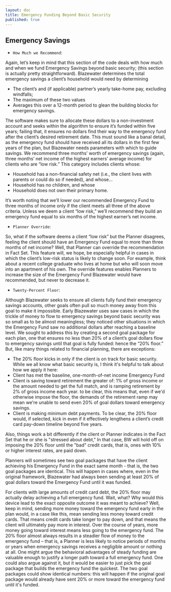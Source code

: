 ```yaml
---
layout: doc
title: Emergency Funding Beyond Basic Security
published: true
---
```


## Emergency Savings

* `How Much we Recommend`:
 
Again, let’s keep in mind that this section of the code deals with how much and when we fund Emergency Savings beyond basic security; (this section is actually pretty straightforward).
Blazewater determines the total emergency savings a client’s household would need by determining
- The client’s and (if applicable) partner’s yearly take-home pay, excluding windfalls;
- The maximum of these two values
- Averages this over a 12-month period to glean the building blocks for emergency savings.

The software makes sure to allocate these dollars to a non-investment account and seeks within the algorithm to ensure it’s funded within five years; failing that, it ensures no dollars find their way to the emergency fund after the client’s desired retirement date. This must sound like a banal detail, as the emergency fund should have received all its dollars in the first few years of the plan, but Blazewater needs parameters with which to guide savings.
We recommend three months’ worth of emergency savings (again, three months’ net income of the highest earners’ average income) for clients who are “low risk.” This category includes clients whose:
- Household has a non-financial safety net (i.e., the client lives with parents or could do so if needed), and whose…
- Household has no children, and whose
- Household does not own their primary home.

It’s worth noting that we’ll lower our recommended Emergency Fund to three months of income only if the client meets all three of the above criteria.
Unless we deem a client “low risk,” we’ll recommend they build an emergency fund equal to six months of the highest earner’s net income.
 
* `Planner Override`:

So, what if the software deems a client “low risk” but the Planner disagrees, feeling the client should have an Emergency Fund equal to more than three months of net income?
Well, that Planner can override the recommendation in Fact Set. This feature will, we hope, be especially helpful in cases in which the client’s low-risk status is likely to change soon. For example, think about a recent college graduate who lives at home but who will soon move into an apartment of his own.
The override features enables Planners to increase the size of the Emergency Fund Blazewater would have recommended, but never to decrease it.
 

* `Twenty-Percent Floor`:
 
Although Blazewater seeks to ensure all clients fully fund their emergency savings accounts, other goals often pull so much money away from this goal to make it impossible. Early Blazewater uses saw cases in which the trickle of money to flow to emergency savings beyond basic security was so small as to be almost meaningless; they noticed other situations in which the Emergency Fund saw no additional dollars after reaching a baseline level.
We sought to address this by creating a second goal package for each plan, one that ensures no less than 20% of a client’s goal dollars flow to emergency savings until that goal is fully funded: hence the “20% floor.”
But, like many things related to financial planning, there are exceptions:
- The 20% floor kicks in only if the client is on track for basic security. While we all know what basic security is, I think it's helpful to talk about how we apply it here:
- Client has met the baseline, one-month-of-net income Emergency Fund
- Client is saving toward retirement the greater of: 1% of gross income or the amount needed to get the full match, and is ramping retirement by 2% of gross income each year. to be clear, this means that, even if we'd otherwise impose the floor, the demands of the retirement ramp may mean we're unable to send even 20% of goal dollars toward emergency savings.
- Client is making minimum debt payments. To be clear, the 20% floor would, if selected, kick in even if it effectively lengthens a client’s credit card pay-down timeline beyond five years.

Also, things work a bit differently if the client or Planner indicates in the Fact Set that he or she is "stressed about debt," In that case, BW will hold off on imposing the 20% floor until the "bad" credit cards, that is, ones with 10% or higher interest rates, are paid down.

Planners will sometimes see two goal packages that have the client achieving his Emergency Fund in the exact same month - that is, the two goal packages are identical. This will happen in cases where, even in the original framework, Blazewater had always been sending at least 20% of goal dollars toward the Emergency Fund until it was funded. 

For clients with large amounts of credit card debt, the 20% floor may actually delay achieving a full emergency fund. Wait, what? Why would this device lead to the exact opposite outcome it was meant to achieve?
Well, keep in mind, sending more money toward the emergency fund early in the plan would, in a case like this, mean sending less money toward credit cards. That means credit cards take longer to pay down, and that means the client will ultimately pay more in interest. Over the course of years, more money going toward interest means less going to the emergency fund.
The 20% floor almost always results in a steadier flow of money to the emergency fund – that is, a Planner is less likely to notice periods of months or years when emergency savings receives a negligible amount or nothing at all. One might argue the behavioral advantages of steady funding are valuable enough to justify a longer path toward a full emergency fund. One could also argue against it, but it would be easier to just pick the goal package that builds the emergency fund the quickest. 
The two goal packages could show identical numbers: this will happen if the original goal package would already have sent 20% or more toward the emergency fund until it's funded.

